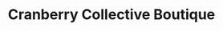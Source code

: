 ---
title: "Cranberry Collective Boutique"
url: /moose-jaw/cranberry-collective-boutique/
shop: clothes
---